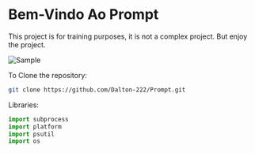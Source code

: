 # Bem-Vindo Ao Prompt

This project is for training purposes, it is not a complex project.
But enjoy the project.

![Sample](.github/01.png)

To Clone the repository:
```bash
git clone https://github.com/Dalton-222/Prompt.git 
````

Libraries:
```python
import subprocess
import platform
import psutil
import os
```
